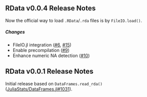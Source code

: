 ## RData v0.0.4 Release Notes

Now the official way to load `.RData`/`.rda` files is by `FileIO.load()`.

##### Changes
* FileIO.jl integration ([#6], [#15])
* Enable precompilation ([#9])
* Enhance numeric NA detection ([#10])

## RData v0.0.1 Release Notes

Initial release based on `DataFrames.read_rda()` ([JuliaStats/DataFrames.jl#1031]).

[#6]: https://github.com/JuliaStats/RData.jl/issues/6
[#9]: https://github.com/JuliaStats/RData.jl/issues/9
[#10]: https://github.com/JuliaStats/RData.jl/issues/10
[#15]: https://github.com/JuliaStats/RData.jl/issues/15

[JuliaStats/DataFrames.jl#1031]: https://github.com/JuliaStats/DataFrames.jl/pull/1031

